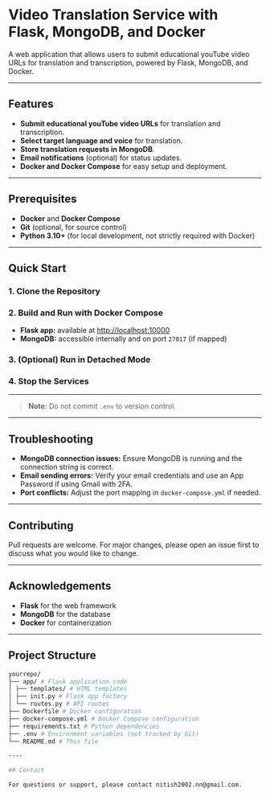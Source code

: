# Video Translation Service with Flask, MongoDB, and Docker

A web application that allows users to submit educational youTube video URLs for translation and transcription, powered by Flask, MongoDB, and Docker.

---

## Features

- **Submit educational youTube video URLs** for translation and transcription.
- **Select target language and voice** for translation.
- **Store translation requests in MongoDB**.
- **Email notifications** (optional) for status updates.
- **Docker and Docker Compose** for easy setup and deployment.

---

## Prerequisites

- **Docker** and **Docker Compose**
- **Git** (optional, for source control)
- **Python 3.10+** (for local development, not strictly required with Docker)

---

## Quick Start

### 1. Clone the Repository


### 2. Build and Run with Docker Compose


- **Flask app:** available at [http://localhost:10000](http://localhost:10000)
- **MongoDB:** accessible internally and on port `27017` (if mapped)

### 3. (Optional) Run in Detached Mode


### 4. Stop the Services


---

> **Note:** Do not commit `.env` to version control.

---

## Troubleshooting

- **MongoDB connection issues:** Ensure MongoDB is running and the connection string is correct.
- **Email sending errors:** Verify your email credentials and use an App Password if using Gmail with 2FA.
- **Port conflicts:** Adjust the port mapping in `docker-compose.yml` if needed.

---

## Contributing

Pull requests are welcome. For major changes, please open an issue first to discuss what you would like to change.

---

## Acknowledgements

- **Flask** for the web framework
- **MongoDB** for the database
- **Docker** for containerization

---

## Project Structure
```bash
yourrepo/
├── app/ # Flask application code
│ ├── templates/ # HTML templates
│ ├── init.py # Flask app factory
│ └── routes.py # API routes
├── Dockerfile # Docker configuration
├── docker-compose.yml # Docker Compose configuration
├── requirements.txt # Python dependencies
├── .env # Environment variables (not tracked by Git)
└── README.md # This file

----

## Contact

For questions or support, please contact nitish2002.nn@gmail.com.



